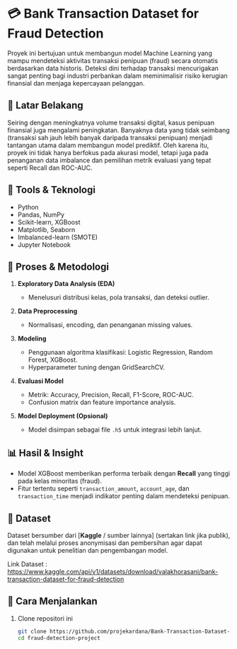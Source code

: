 # 💳 Bank Transaction Dataset for Fraud Detection

Proyek ini bertujuan untuk membangun model Machine Learning yang mampu mendeteksi aktivitas transaksi penipuan (fraud) secara otomatis berdasarkan data historis. Deteksi dini terhadap transaksi mencurigakan sangat penting bagi industri perbankan dalam meminimalisir risiko kerugian finansial dan menjaga kepercayaan pelanggan.

## 📌 Latar Belakang

Seiring dengan meningkatnya volume transaksi digital, kasus penipuan finansial juga mengalami peningkatan. Banyaknya data yang tidak seimbang (transaksi sah jauh lebih banyak daripada transaksi penipuan) menjadi tantangan utama dalam membangun model prediktif. Oleh karena itu, proyek ini tidak hanya berfokus pada akurasi model, tetapi juga pada penanganan data imbalance dan pemilihan metrik evaluasi yang tepat seperti Recall dan ROC-AUC.


## 🔧 Tools & Teknologi

- Python
- Pandas, NumPy
- Scikit-learn, XGBoost
- Matplotlib, Seaborn
- Imbalanced-learn (SMOTE)
- Jupyter Notebook

## 🧪 Proses & Metodologi

1. **Exploratory Data Analysis (EDA)**  
   - Menelusuri distribusi kelas, pola transaksi, dan deteksi outlier.

2. **Data Preprocessing**  
   - Normalisasi, encoding, dan penanganan missing values.

3. **Modeling**  
   - Penggunaan algoritma klasifikasi: Logistic Regression, Random Forest, XGBoost.
   - Hyperparameter tuning dengan GridSearchCV.

4. **Evaluasi Model**  
   - Metrik: Accuracy, Precision, Recall, F1-Score, ROC-AUC.
   - Confusion matrix dan feature importance analysis.

5. **Model Deployment (Opsional)**  
   - Model disimpan sebagai file `.h5` untuk integrasi lebih lanjut.

## 📊 Hasil & Insight

- Model XGBoost memberikan performa terbaik dengan **Recall** yang tinggi pada kelas minoritas (fraud).
- Fitur tertentu seperti `transaction_amount`, `account_age`, dan `transaction_time` menjadi indikator penting dalam mendeteksi penipuan.

## 📎 Dataset

Dataset bersumber dari [**Kaggle** / sumber lainnya] (sertakan link jika publik), dan telah melalui proses anonymisasi dan pembersihan agar dapat digunakan untuk penelitian dan pengembangan model.

Link Dataset : https://www.kaggle.com/api/v1/datasets/download/valakhorasani/bank-transaction-dataset-for-fraud-detection


## 🚀 Cara Menjalankan

1. Clone repositori ini
   ```bash
   git clone https://github.com/projekardana/Bank-Transaction-Dataset-for-Fraud-Detection.git
   cd fraud-detection-project
   ```

